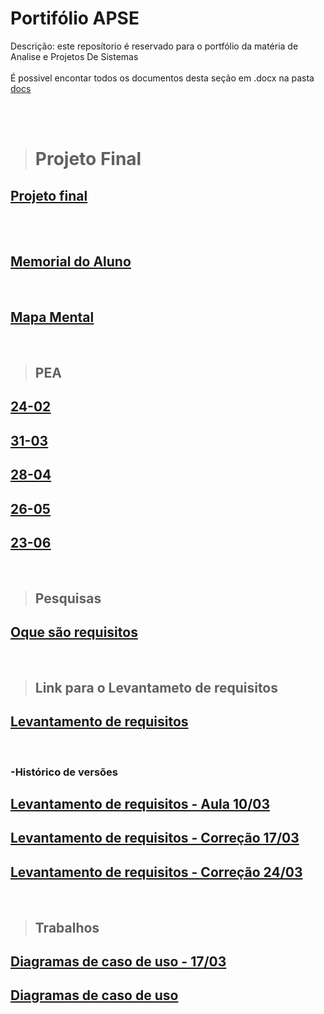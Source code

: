 # Portifólio APSE
 Descrição: este reposítorio é reservado para o portfólio da matéria de Analise e Projetos De Sistemas 
 <br><br>
 É possivel encontar todos os documentos desta seção em .docx na pasta [<ins>docs</ins>]($root$/../docs)

<br><br>

> # Projeto Final
## [Projeto final]($root$/../Projeto%20Final/Projeto%20Final.pdf)

<br><br>
## [<ins>Memorial do Aluno</ins>]($root$/../Memorial%20do%20Aluno/Memorial.md)

<br>

## [<ins>Mapa Mental</ins>]($root$/../Mapa%20Mental/mapa%20mental.png)

<br>

> ## PEA
## [<ins>24-02</ins>]($root$/../Avalição%20do%20PEA/PEA-24-02.md)
## [<ins>31-03</ins>]($root$/../Avalição%20do%20PEA/PEA-31-03.md)
## [<ins>28-04</ins>]($root$/../Avalição%20do%20PEA/PEA-28-04.md)
## [<ins>26-05</ins>]($root$/../Avalição%20do%20PEA/PEA-26-05.md)
## [<ins>23-06</ins>]($root$/../Avalição%20do%20PEA/PEA-23-06.md)

<br>

> ## Pesquisas
## [Oque são requisitos]($root$/../docs/O%20que%20são%20requisitos.pdf)

<br>

 > ## Link para o Levantameto de requisitos

 ## [Levantamento de requisitos](https://docs.google.com/document/d/15c44JtlqyrCMYD4zUyNtGj0wD-eOzxUqxUDPlp7vMn0/edit)

<br>

### -Histórico de versões
## [Levantamento de requisitos - Aula 10/03]($root$/../docs/Levantamento%20de%20Requisitos.pdf)
## [Levantamento de requisitos - Correção 17/03]($root$/../docs/Levantamento%20de%20Requisitos%202.0%20(Aula%2017-03).pdf)
## [Levantamento de requisitos - Correção 24/03]($root$/../docs/Levantamento%20de%20Requisitos%202.0%20(Aula%2024-03).pdf)
<br>

> ## Trabalhos

## [Diagramas de caso de uso - 17/03]($root$/../docs/Diagramas%20de%20Caso%20de%20Uso.pdf)

## [Diagramas de caso de uso]($root$/../docs/Diagramas%20de%20Caso%20de%20Uso.pdf)